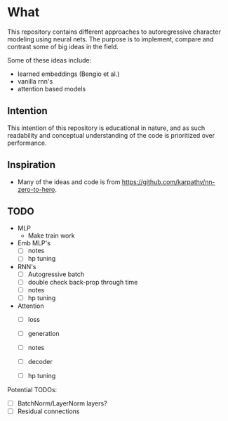 # What

This repository contains different approaches to autoregressive character modeling using neural nets. 
The purpose is to implement, compare and contrast some of big ideas in the field.

Some of these ideas include:

- learned embeddings (Bengio et al.)
- vanilla rnn's
- attention based models

## Intention

This intention of this repository is educational in nature, and as such readability and conceptual understanding of the code is prioritized over performance.

## Inspiration

- Many of the ideas and code is from https://github.com/karpathy/nn-zero-to-hero.

## TODO

- MLP
  - Make train work
- Emb MLP's
  - [ ] notes
  - [ ] hp tuning
- RNN's
  - [ ] Autogressive batch
  - [ ] double check back-prop through time
  - [ ] notes
  - [ ] hp tuning
- Attention
  - [ ] loss
  - [ ] generation
  - [ ] notes
  - [ ] decoder
  - [ ] hp tuning


Potential TODOs:

- [ ] BatchNorm/LayerNorm layers?
- [ ] Residual connections